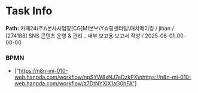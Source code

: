 # Task Info

**Path:** 카페24(주)\본사사업장\[CG]MI본부\Y쇼핑센터팀\매치메이킹 / jihan / [274188] SNS 콘텐츠 운영 & 관리 _ 내부 보고용 보고서 작성 / 2025-08-01_00-00-00

### BPMN
- ["https://n8n-mi-010-web.hanpda.com/workflow/npSYW8xNJ7eDzkPX\nhttps://n8n-mi-010-web.hanpda.com/workflow/z7DtNYXiX1aG0hFA"]


